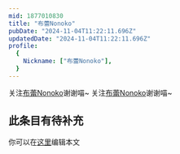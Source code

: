 ```yaml
---
mid: 1877010830
title: "布蕾Nonoko"
pubDate: "2024-11-04T11:22:11.696Z"
updatedDate: "2024-11-04T11:22:11.696Z"
profile:
  {
    Nickname: ["布蕾Nonoko"],
  }
---
```


关注[布蕾Nonoko](https://space.bilibili.com/1877010830)谢谢喵~ 关注[布蕾Nonoko](https://space.bilibili.com/1877010830)谢谢喵~

## 此条目有待补充
你可以在[这里](https://github.com/Yuhanawa/VTuber.ICU-Content/edit/master/v/布蕾Nonoko/index.md)编辑本文
